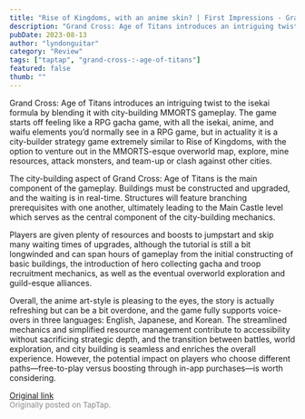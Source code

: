 ```yaml
---
title: "Rise of Kingdoms, with an anime skin? | First Impressions - Grand Cross: Age of Titans"
description: "Grand Cross: Age of Titans introduces an intriguing twist to the isekai formula by blending it with city-building MMORTS gameplay. The game starts off feeling like a RPG gacha game, with all the isekai, anime, and waifu elements you’d normally see in a RPG game, but in actuality it is a city-builder strategy game extremely similar to Rise of Kingdoms, with the option to venture out in the MMORTS-esque overworld map, explore, mine resources, attack monsters, and team-up or clash against other cities."
pubDate: 2023-08-13
author: "lyndonguitar"
category: "Review"
tags: ["taptap", "grand-cross-:-age-of-titans"]
featured: false
thumb: ""
---
```


Grand Cross: Age of Titans introduces an intriguing twist to the isekai formula by blending it with city-building MMORTS gameplay. The game starts off feeling like a RPG gacha game, with all the isekai, anime, and waifu elements you’d normally see in a RPG game, but in actuality it is a city-builder strategy game extremely similar to Rise of Kingdoms, with the option to venture out in the MMORTS-esque overworld map, explore, mine resources, attack monsters, and team-up or clash against other cities.

The city-building aspect of Grand Cross: Age of Titans is the main component of the gameplay. Buildings must be constructed and upgraded, and the waiting is in real-time. Structures will feature branching prerequisites with one another, ultimately leading to the Main Castle level which serves as the central component of the city-building mechanics.

Players are given plenty of resources and boosts to jumpstart and skip many waiting times of upgrades, although the tutorial is still a bit longwinded and can span hours of gameplay from the initial constructing of basic buildings, the introduction of hero collecting gacha and troop recruitment mechanics, as well as the eventual overworld exploration and guild-esque alliances.

Overall, the anime art-style is pleasing to the eyes, the story is actually refreshing but can be a bit overdone, and the game fully supports voice-overs in three languages: English, Japanese, and Korean. The streamlined mechanics and simplified resource management contribute to accessibility without sacrificing strategic depth, and the transition between battles, world exploration, and city building is seamless and enriches the overall experience. However, the potential impact on players who choose different paths—free-to-play versus boosting through in-app purchases—is worth considering.

[Original link](https://www.taptap.io/post/6135326)<br><span style="font-size: 0.95em; color: #888;">Originally posted on TapTap.</span>
